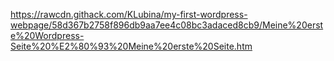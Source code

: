 https://rawcdn.githack.com/KLubina/my-first-wordpress-webpage/58d367b2758f896db9aa7ee4c08bc3adaced8cb9/Meine%20erste%20Wordpress-Seite%20%E2%80%93%20Meine%20erste%20Seite.htm
